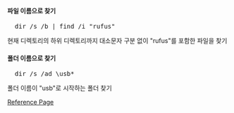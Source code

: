 #### 파일 이름으로 찾기

<pre>
  dir /s /b | find /i "rufus"
</pre>

현재 디렉토리의 하위 디렉토리까지 대소문자 구분 없이 "rufus"를 포함한 파일을 찾기
  
#### 폴더 이름으로 찾기

<pre>
  dir /s /ad \usb*
</pre>  

폴더 이름이 "usb"로 시작하는 폴더 찾기



[Reference Page](https://slic.tistory.com/185)
